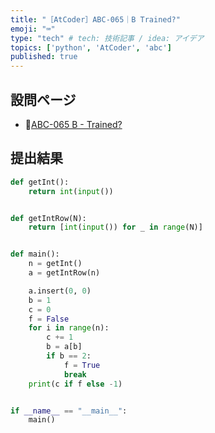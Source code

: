 ```yaml
---
title: "［AtCoder］ABC-065｜B Trained?"
emoji: "⌨️"
type: "tech" # tech: 技術記事 / idea: アイデア
topics: ['python', 'AtCoder', 'abc']
published: true
---
```


## 設問ページ

- 🔗[ABC-065 B - Trained?](https://atcoder.jp/contests/abc065/tasks/abc065_b)

## 提出結果

```python
def getInt():
    return int(input())


def getIntRow(N):
    return [int(input()) for _ in range(N)]


def main():
    n = getInt()
    a = getIntRow(n)

    a.insert(0, 0)
    b = 1
    c = 0
    f = False
    for i in range(n):
        c += 1
        b = a[b]
        if b == 2:
            f = True
            break
    print(c if f else -1)


if __name__ == "__main__":
    main()
```
